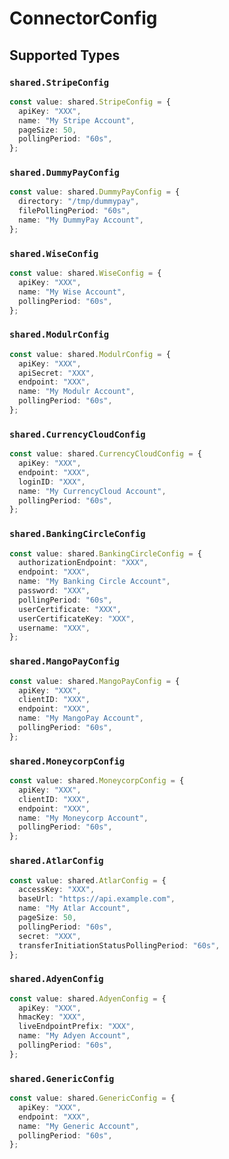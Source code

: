 # ConnectorConfig


## Supported Types

### `shared.StripeConfig`

```typescript
const value: shared.StripeConfig = {
  apiKey: "XXX",
  name: "My Stripe Account",
  pageSize: 50,
  pollingPeriod: "60s",
};
```

### `shared.DummyPayConfig`

```typescript
const value: shared.DummyPayConfig = {
  directory: "/tmp/dummypay",
  filePollingPeriod: "60s",
  name: "My DummyPay Account",
};
```

### `shared.WiseConfig`

```typescript
const value: shared.WiseConfig = {
  apiKey: "XXX",
  name: "My Wise Account",
  pollingPeriod: "60s",
};
```

### `shared.ModulrConfig`

```typescript
const value: shared.ModulrConfig = {
  apiKey: "XXX",
  apiSecret: "XXX",
  endpoint: "XXX",
  name: "My Modulr Account",
  pollingPeriod: "60s",
};
```

### `shared.CurrencyCloudConfig`

```typescript
const value: shared.CurrencyCloudConfig = {
  apiKey: "XXX",
  endpoint: "XXX",
  loginID: "XXX",
  name: "My CurrencyCloud Account",
  pollingPeriod: "60s",
};
```

### `shared.BankingCircleConfig`

```typescript
const value: shared.BankingCircleConfig = {
  authorizationEndpoint: "XXX",
  endpoint: "XXX",
  name: "My Banking Circle Account",
  password: "XXX",
  pollingPeriod: "60s",
  userCertificate: "XXX",
  userCertificateKey: "XXX",
  username: "XXX",
};
```

### `shared.MangoPayConfig`

```typescript
const value: shared.MangoPayConfig = {
  apiKey: "XXX",
  clientID: "XXX",
  endpoint: "XXX",
  name: "My MangoPay Account",
  pollingPeriod: "60s",
};
```

### `shared.MoneycorpConfig`

```typescript
const value: shared.MoneycorpConfig = {
  apiKey: "XXX",
  clientID: "XXX",
  endpoint: "XXX",
  name: "My Moneycorp Account",
  pollingPeriod: "60s",
};
```

### `shared.AtlarConfig`

```typescript
const value: shared.AtlarConfig = {
  accessKey: "XXX",
  baseUrl: "https://api.example.com",
  name: "My Atlar Account",
  pageSize: 50,
  pollingPeriod: "60s",
  secret: "XXX",
  transferInitiationStatusPollingPeriod: "60s",
};
```

### `shared.AdyenConfig`

```typescript
const value: shared.AdyenConfig = {
  apiKey: "XXX",
  hmacKey: "XXX",
  liveEndpointPrefix: "XXX",
  name: "My Adyen Account",
  pollingPeriod: "60s",
};
```

### `shared.GenericConfig`

```typescript
const value: shared.GenericConfig = {
  apiKey: "XXX",
  endpoint: "XXX",
  name: "My Generic Account",
  pollingPeriod: "60s",
};
```

